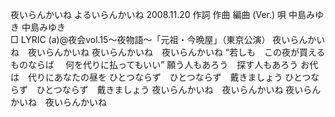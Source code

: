 


夜いらんかいね
よるいらんかいね
2008.11.20
作詞  作曲  編曲 (Ver.)   唄
中島みゆき   中島みゆき        
□ LYRIC (a)@夜会vol.15～夜物語～「元祖・今晩屋」（東京公演）
夜いらんかいね　夜いらんかいね
夜いらんかいね　夜いらんかいね
“若しも　この夜が買えるものならば
　何を代りに払ってもいい”
願う人もあろう　探す人もあろう
お代は　代りにあなたの昼を
ひとつならず　ひとつならず　戴きましょう
ひとつならず　ひとつならず　戴きましょう
夜いらんかいね　夜いらんかいね
夜いらんかいね　夜いらんかいね